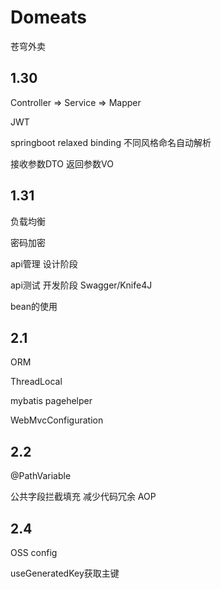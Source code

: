 # Domeats
苍穹外卖

## 1.30
Controller => Service => Mapper

JWT

springboot relaxed binding 不同风格命名自动解析

接收参数DTO 返回参数VO

## 1.31
负载均衡

密码加密

api管理 设计阶段

api测试 开发阶段 Swagger/Knife4J

bean的使用

## 2.1
ORM

ThreadLocal

mybatis pagehelper

WebMvcConfiguration

## 2.2
@PathVariable

公共字段拦截填充 减少代码冗余 AOP

## 2.4
OSS config

useGeneratedKey获取主键

